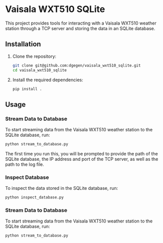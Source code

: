 # Vaisala WXT510 SQLite

This project provides tools for interacting with a Vaisala WXT510 weather station through a TCP server and storing the data in an SQLite database.


## Installation

1. Clone the repository:
    ```sh
    git clone git@github.com:dgegen/vaisala_wxt510_sqlite.git
    cd vaisala_wxt510_sqlite
    ```

2. Install the required dependencies:
    ```sh
    pip install .
    ```


## Usage

### Stream Data to Database

To start streaming data from the Vaisala WXT510 weather station to the SQLite database, run:
```sh
python stream_to_database.py
```
The first time you run this, you will be prompted to provide the path of the SQLite database, the IP address and port of the TCP server, as well as the path to the log file.


### Inspect Database
To inspect the data stored in the SQLite database, run:

```sh
python inspect_database.py
```


### Stream Data to Database

To start streaming data from the Vaisala WXT510 weather station to the SQLite database, run:
```sh
python stream_to_database.py
```
